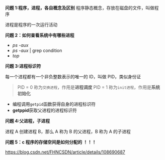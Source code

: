 **问题 1:程序，进程，各自概念及区别**
程序静态概念，存放在磁盘的文件，叫做程序

进程是程序的一次运行活动

**问题 2：如何查看系统中有哪些进程**

- _ps -aux_
- _ps -aux_ | grep condition
- _top_

**问题 3:进程标识符**

每一个进程都有一个非负整数表示的唯一的 ID，叫做 PID，类似身份证

> PID = 0 称为`交换进程`，作用是**进程调度**
> PID = 1 称为`init进程`，作用是**系统初始化**

- 编程调用`getpid`函数获得自身的进程标识符
- **getppid**获取父进程的进程标识符

**问题 4:父进程，子进程**

进程 A 创建进程 B，那么 A 称为 B 的父进程，B 称为 A 的子进程

**问题 5：c 程序的存储空间是如何分配的 ！！！**

https://blog.csdn.net/FHNCSDN/article/details/108690687
